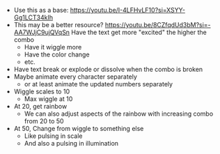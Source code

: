 - Use this as a base: https://youtu.be/I-4LFHvLF10?si=XSYY-Gg1LCT34kIh
- This may be a better resource? https://youtu.be/8CZfqdUd3bM?si=-AA7WJjC9ujQVqSn
Have the text get more "excited" the higher the combo
	- Have it wiggle more
	- Have the color change
	- etc.
- Have text break or explode or dissolve when the combo is broken
- Maybe animate every character separately 
	- or at least animate the updated numbers separately  
- Wiggle scales to 10
	- Max wiggle at 10
- At 20, get rainbow
	- We can also adjust aspects of the rainbow with increasing combo from 20 to 50
- At 50, Change from wiggle to something else
	- Like pulsing in scale
	- And also a pulsing in illumination